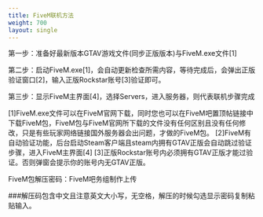 ```yaml
---
title: FiveM联机方法
weight: 700
layout: single
---
```


第一步：准备好最新版本GTAV游戏文件(同步正版版本)与FiveM.exe文件[1]

第二步：启动FiveM.exe[1]，会自动更新检查所需内容，等待完成后，会弹出正版验证窗口[2]，输入正版Rockstar账号[3]验证即可。

第三步：显示FiveM主界面[4]，选择Servers，进入服务器，则代表联机步骤完成
                                             

[1]FiveM.exe文件可以在FiveM官网下载，同时您也可以在FiveM吧置顶帖链接中下载FiveM包，FiveM包与FiveM官网所下载的文件没有任何区别且没有任何修改，只是有些玩家网络链接国外服务器会出问题，才做的FiveM包。
[2]FiveM有自动验证功能，后台启动Steam客户端且steam内拥有GTAV正版会自动跳过验证步骤，进入FiveM主界面[4]
[3]正版Rockstar账号内必须拥有GTAV正版才能过验证。否则弹窗会提示你的账号内无GTAV正版。


FiveM包解压密码：FiveM吧务组制作上传 

###解压码包含中文且注意英文大小写，无空格，解压的时候勾选显示密码复制粘贴输入。